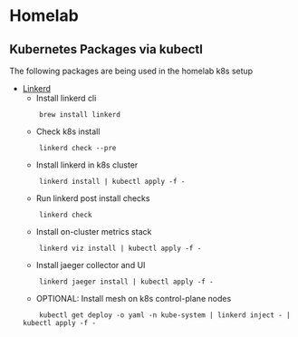 # Homelab

## Kubernetes Packages via kubectl 
The following packages are being used in the homelab k8s setup
- [Linkerd](https://linkerd.io/)
    - Install linkerd cli
    ```
        brew install linkerd
    ```
    - Check k8s install 
    ```
        linkerd check --pre
    ```
    - Install linkerd in k8s cluster
    ```
        linkerd install | kubectl apply -f -
    ```
    - Run linkerd post install checks
    ```
        linkerd check
    ```
    - Install on-cluster metrics stack
    ```
        linkerd viz install | kubectl apply -f -
    ```
    - Install jaeger collector and UI
    ```
        linkerd jaeger install | kubectl apply -f -
    ```
    - OPTIONAL: Install mesh on k8s control-plane nodes
    ```
        kubectl get deploy -o yaml -n kube-system | linkerd inject - | kubectl apply -f -
    ```

